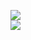 [![](https://img.shields.io/badge/Made%20With-Github%20Spray-lightgrey.svg?style=for-the-badge&logo=github)](https://github.com/Annihil/github-spray#17408)  
[![](https://i.imgur.com/2DrTn0Z.gif)](https://github.com/Annihil/github-spray)